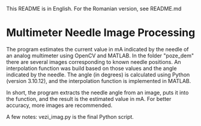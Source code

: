 This README is in English.
For the Romanian version, see README.md

# Multimeter Needle Image Processing

The program estimates the current value in mA indicated by the needle of an analog multimeter using OpenCV and MATLAB.
In the folder "poze_dem" there are several images corresponding to known needle positions.
An interpolation function was build based on those values and the angle indicated by the needle.
The angle (in degrees) is calculated using Python (version 3.10.12), and the interpolation function is implemented in MATLAB.

In short, the program extracts the needle angle from an image, puts it into the function, and the result is the estimated value in mA.
For better accuracy, more images are recommended.

A few notes:
vezi_imag.py is the final Python script.
